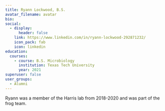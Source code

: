 ```yaml
---
title: Ryann Lockwood, B.S.
avatar_filename: avatar
bio: 
social:
  - display:
      header: false
    link: https://www.linkedin.com/in/ryann-lockwood-292871232/
    icon_pack: fab
    icon: linkedin
education:
  courses:
    - course: B.S. Microbiology
      institution: Texas Tech University
      year: 2021
superuser: false
user_groups:
  - Alumni
---
```

Ryann was a member of the Harris lab from 2018-2020 and was part of the frog team.

